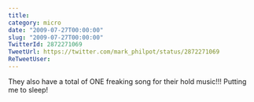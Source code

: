 ```yaml
---
title: 
category: micro
date: "2009-07-27T00:00:00"
slug: "2009-07-27T00:00:00"
TwitterId: 2872271069
TweetUrl: https://twitter.com/mark_philpot/status/2872271069
ReTweetUser: 
---
```


They also have a total of ONE freaking song for their hold music!!! Putting me to sleep!